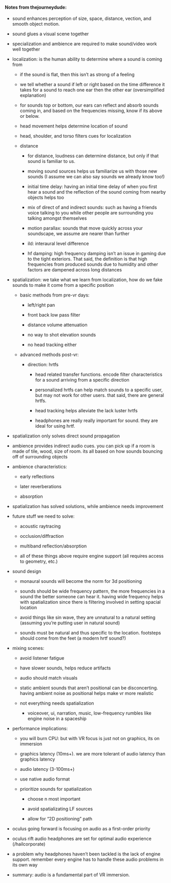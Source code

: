 #### Notes from thejourneydude:


- sound enhances perception of size, space, distance, vection, and smooth object motion.

- sound glues a visual scene together

- specialization and ambience are required to make sound/video work well together

- localization: is the human ability to determine where a sound is coming from
    - if the sound is flat, then this isn’t as strong of a feeling

    - we tell whether a sound if left or right based on the time difference it takes for a sound to reach one ear then the other ear (oversimplified explanation)

    - for sounds top or bottom, our ears can reflect and absorb sounds coming in, and based on the frequencies missing, know if its above or below.

    - head movement helps determine location of sound

    - head, shoulder, and torso filters cues for localization

    - distance
        - for distance, loudness can determine distance, but only if that sound is familiar to us.

        - moving sound sources helps us familiarize us with those new sounds (I assume we can also say sounds we already know too!)

        - initial time delay: having an initial time delay of when you first hear a sound and the reflection of the sound coming from nearby objects helps too

        - mix of direct of and indirect sounds: such as having a friends voice talking to you while other people are surrounding you talking amongst themselves

        - motion parallax: sounds that move quickly across your soundscape, we assume are nearer than further

        - ild: interaural level difference

        - hf damping: high frequency damping isn’t an issue in gaming due to the tight exteriors. That said, the definition is that high frequencies from produced sounds due to humidity and other factors are dampened across long distances

- spatialization: we take what we learn from localization, how do we fake sounds to make it come from a specific position
    - basic methods from pre-vr days:
        - left/right pan

        - front back low pass filter

        - distance volume attenuation

        - no way to shot elevation sounds

        - no head tracking either

    - advanced methods post-vr:
        - direction: hrtfs
            - head related transfer functions. encode filter characteristics for a sound arriving from a specific direction

            - personalized hrtfs can help match sounds to a specific user, but may not work for other users. that said, there are general hrtfs.

            - head tracking helps alleviate the lack luster hrtfs

            - headphones are really really important for sound. they are ideal for using hrtf.

- spatialization only solves direct sound propagation

- ambience provides indirect audio cues. you can pick up if a room is made of tile, wood, size of room. its all based on how sounds bouncing off of surrounding objects

- ambience characteristics:
    - early reflections

    - later reverberations

    - absorption

- spatialization has solved solutions, while ambience needs improvement

- future stuff we need to solve:
    - acoustic raytracing

    - occlusion/diffraction

    - multiband reflection/absorption

    - all of these things above require engine support (all requires access to geometry, etc.)
- sound design
    - monaural sounds will become the norm for 3d positioning

    - sounds should be wide frequency pattern, the more frequencies in a sound the better someone can hear it. having wide frequency helps with spatialization since there is filtering involved in setting spacial location

    - avoid things like sin wave, they are unnatural to a natural setting (assuming you’re putting user in natural sound)

    - sounds must be natural and thus specific to the location. footsteps should come from the feet (a modern hrtf sound?)

- mixing scenes:
    - avoid listener fatigue

    - have slower sounds, helps reduce artifacts

    - audio should match visuals

    - static ambient sounds that aren’t positional can be disconcerting. having ambient noise as positional helps make vr more realistic

    - not everything needs spatialization
        - voiceover, ui, narration, music, low-frequency rumbles like engine noise in a spaceship
- performance implications:
    - you will burn CPU: but with VR focus is just not on graphics, its on immersion

    - graphics latency (10ms+). we are more tolerant of audio latency than graphics latency

    - audio latency (3-100ms+)

    - use native audio format

    - prioritize sounds for spatialization
        - choose n most important

        - avoid spatializating LF sources

        - allow for “2D positioning” path

- oculus going forward is focusing on audio as a first-order priority

- oculus rift audio headphones are set for optimal audio experience (/hailcorporate)

- a problem why headphones haven’t been tackled is the lack of engine support. remember every engine has to handle these audio problems in its own way

- summary: audio is a fundamental part of VR immersion.
